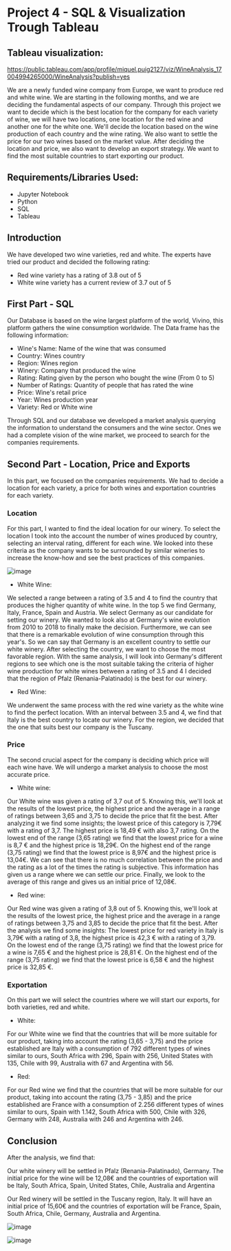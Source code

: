# Project 4 - SQL & Visualization Trough Tableau

## Tableau visualization: 

https://public.tableau.com/app/profile/miquel.puig2127/viz/WineAnalysis_17004994265000/WineAnalysis?publish=yes


We are a newly funded wine company from Europe, we want to produce red and white wine. We are starting in the following months, and we are deciding the fundamental aspects of our company. 
Through this project we want to decide which is the best location for the company for each variety of wine, we will have two locations, one location for the red wine and another one for the white one. We'll decide the location based on the wine production of each country and the wine rating. 
We also want to settle the price for our two wines based on the market value.
After deciding the location and price, we also want to develop an export strategy. We want to find the most suitable countries to start exporting our product.

## Requirements/Libraries Used: 

- Jupyter Notebook
- Python
- SQL
- Tableau


## Introduction

We have developed two wine varieties, red and white. The experts have tried our product and decided the following rating:

- Red wine variety has a rating of 3.8 out of 5
- White wine variety has a current review of 3.7 out of 5


## First Part - SQL

Our Database is based on the wine largest platform of the world, Vivino, this platform gathers the wine consumption worldwide. The Data frame has the following information:
- Wine's Name: Name of the wine that was consumed
- Country: Wines country
- Region: Wines region
- Winery: Company that produced the wine
- Rating: Rating given by the person who bought the wine (From 0 to 5)
- Number of Ratings: Quantity of people that has rated the wine
- Price: Wine's retail price
- Year: Wines production year
- Variety: Red or White wine

Through SQL and our database we developed a market analysis querying the information to understand the consumers and the wine sector. Ones we had a complete vision of the wine market, we proceed to search for the companies requirements.

## Second Part - Location, Price and Exports

In this part, we focused on the companies requirements. We had to decide a location for each variety, a price for both wines and exportation countries for each variety.

### Location

For this part, I wanted to find the ideal location for our winery. To select the location I took into the account the number of wines produced by country, selecting an interval rating, different for each wine. We looked into these criteria as the company wants to be surrounded by similar wineries to increase the know-how and see the best practices of this companies.

![image](https://github.com/Miquelpg6/project_4/blob/main/IMAGES/Country_production.png?raw=true)


- White Wine:

We selected a range between a rating of 3.5 and 4 to find the country that produces the higher quantity of white wine. In the top 5 we find Germany, Italy, France, Spain and Austria. We select Germany as our candidate for setting our winery. We wanted to look also at Germany's wine evolution from 2010 to 2018 to finally make the decision. Furthermore, we can see that there is a remarkable evolution of wine consumption through this year's. So we can say that Germany is an excellent country to settle our white winery. After selecting the country, we want to choose the most favorable region. With the same analysis, I will look into Germany's different regions to see which one is the most suitable taking the criteria of higher wine production for white wines between a rating of 3.5 and 4 I decided that the region of Pfalz (Renania-Palatinado) is the best for our winery.

- Red Wine:

We underwent the same process with the red wine variety as the white wine to find the perfect location. With an interval between 3.5 and 4, we find that Italy is the best country to locate our winery. For the region, we decided that the one that suits best our company is the Tuscany.


### Price

The second crucial aspect for the company is deciding which price will each wine have. We will undergo a market analysis to choose the most accurate price.

- White wine:

Our White wine was given a rating of 3,7 out of 5.
Knowing this, we'll look at the results of the lowest price, the highest price and the average in a range of ratings between 3,65 and 3,75 to decide the price that fit the best. After analyzing it we find some insights; the lowest price of this category is 7,79€ with a rating of 3,7. The highest price is 18,49 € with also 3,7 rating. On the lowest end of the range (3,65 rating) we find that the lowest price for a wine is 8,7 € and the highest price is 18,29€. On the highest end of the range (3,75 rating) we find that the lowest price is 8,97€ and the highest price is 13,04€. We can see that there is no much correlation between the price and the rating as a lot of the times the rating is subjective. This information has given us a range where we can settle our price. Finally, we look to the average of this range and gives us an initial price of 12,08€.


- Red wine:

Our Red wine was given a rating of 3,8 out of 5.
Knowing this, we'll look at the results of the lowest price, the highest price and the average in a range of ratings between 3,75 and 3,85 to decide the price that fit the best. After the analysis we find some insights: The lowest price for red variety in Italy is 3,79€ with a rating of 3,8, the highest price is 42,3 € with a rating of 3,79. On the lowest end of the range (3,75 rating) we find that the lowest price for a wine is 7,65 € and the highest price is 28,81 €. On the highest end of the range (3,75 rating) we find that the lowest price is 6,58 € and the highest price is 32,85 €.

### Exportation

On this part we will select the countries where we will start our exports, for both varieties, red and white.

- White:

For our White wine we find that the countries that will be more suitable for our product, taking into account the rating (3,65 - 3,75) and the price established are Italy with a consumption of 792 different types of wines similar to ours, South Africa with 296, Spain with 256, United States with 135, Chile with 99, Australia with 67 and Argentina with 56. 

- Red: 

For our Red wine we find that the countries that will be more suitable for our product, taking into account the rating (3,75 - 3,85) and the price established are France with a consumption of 2.256 different types of wines similar to ours, Spain with 1.142, South Africa with 500, Chile with 326, Germany with 248, Australia with 246 and Argentina with 246.

## Conclusion

After the analysis, we find that:

Our white winery will be settled in Pfalz (Renania-Palatinado), Germany. The initial price for the wine will be 12,08€ and the countries of exportation will be Italy, South Africa, Spain, United States, Chile, Australia and Argentina

Our Red winery will be settled in the Tuscany region, Italy. It will have an initial price of 15,60€ and the countries of exportation will be France, Spain, South Africa, Chile, Germany, Australia and Argentina.

![image](https://github.com/Miquelpg6/project_4/blob/main/IMAGES/white_wine_analysis.png?raw=true)

![image](https://github.com/Miquelpg6/project_4/blob/main/IMAGES/red_wine_analysis.png?raw=true)